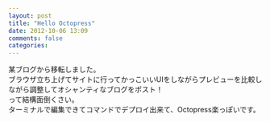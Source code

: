 ```yaml
---
layout: post
title: "Hello Octopress"
date: 2012-10-06 13:09
comments: false
categories: 
---
```

某ブログから移転しました。  
ブラウザ立ち上げてサイトに行ってかっこいいUIをしながらプレビューを比較しながら調整してオシャンティなブログをポスト！  
って結構面倒くさい。  
ターミナルで編集できてコマンドでデプロイ出来て、Octopress楽っぽいです。
